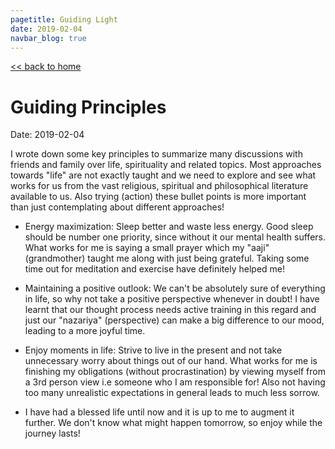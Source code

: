 ```yaml
---
pagetitle: Guiding Light
date: 2019-02-04
navbar_blog: true
---
```

[<< back to home](../notes.md)

# Guiding Principles

Date: 2019-02-04

I wrote down some key principles to summarize many discussions with 
friends and family over life, spirituality and related topics. Most approaches
towards "life" are not exactly taught and we need to explore and see what works 
for us from the vast religious, spiritual and philosophical literature available
to us. Also trying (action) these bullet points is more important than just contemplating
about different approaches!


- Energy maximization: Sleep better and waste less energy. Good sleep should be 
number one priority, since without it our mental health suffers. What works for me
is saying a small prayer which my "aaji" (grandmother) taught me along with 
just being grateful. Taking some time out for meditation and exercise
have definitely helped me!

- Maintaining a positive outlook: We can't be absolutely sure of everything in 
life, so why not take a positive perspective whenever in doubt! I have
learnt that our thought process needs active training in this regard and just
our "nazariya" (perspective) can make a big difference to our mood,
leading to a more joyful time. 

- Enjoy moments in life: Strive to live in the present and not take unnecessary
worry about things out of our hand. What works for me is finishing my obligations
(without procrastination) by viewing myself from a 3rd person view i.e someone
who I am responsible for! Also not having too many unrealistic expectations 
in general leads to much less sorrow. 

- I have had a blessed life until now and it is up to me to augment it further. 
We don't know what might happen tomorrow, so enjoy while the journey lasts!


